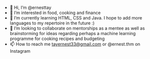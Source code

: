 - 👋 Hi, I’m @ernesttay
- 👀 I’m interested in food, cooking and finance
- 🌱 I’m currently learning HTML, CSS and Java. I hope to add more languages to my repertoire in the future :)
- 💞️ I’m looking to collaborate on mentorships as a mentee as well as brainstorming for ideas regarding perhaps a machine learning programme for cooking recipes and budgeting
- 📫 How to reach me tayernest33@gmail.com or @ernest.thm on Instagram

<!---
ernesttay/ernesttay is a ✨ special ✨ repository because its `README.md` (this file) appears on your GitHub profile.
You can click the Preview link to take a look at your changes.
--->
